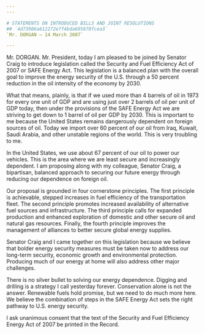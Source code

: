 ```yaml
---
---

# STATEMENTS ON INTRODUCED BILLS AND JOINT RESOLUTIONS
## `4d73986a612272e7f4bda695678fcea3`
`Mr. DORGAN — 14 March 2007`

---
```



Mr. DORGAN. Mr. President, today I am pleased to be joined by Senator 
Craig to introduce legislation called the Security and Fuel Efficiency 
Act of 2007 or SAFE Energy Act. This legislation is a balanced plan 
with the overall goal to improve the energy security of the U.S. 
through a 50 percent reduction in the oil intensity of the economy by 
2030.

What that means, plainly, is that if we used more than 4 barrels of 
oil in 1973 for every one unit of GDP and are using just over 2 barrels 
of oil per unit of GDP today, then under the provisions of the SAFE 
Energy Act we are striving to get down to 1 barrel of oil per GDP by 
2030. This is important to me because the United States remains 
dangerously dependent on foreign sources of oil. Today we import over 
60 percent of our oil from Iraq, Kuwait, Saudi Arabia, and other 
unstable regions of the world. This is very troubling to me.

In the United States, we use about 67 percent of our oil to power our 
vehicles. This is the area where we are least secure and increasingly 
dependent. I am proposing along with my colleague, Senator Craig, a 
bipartisan, balanced approach to securing our future energy through 
reducing our dependence on foreign oil.

Our proposal is grounded in four cornerstone principles. The first 
principle is achievable, stepped increases in fuel efficiency of the 
transportation fleet. The second principle promotes increased 
availability of alternative fuel sources and infrastructure. The third 
principle calls for expanded production and enhanced exploration of 
domestic and other secure oil and natural gas resources. Finally, the 
fourth principle improves the management of alliances to better secure 
global energy supplies.

Senator Craig and I came together on this legislation because we 
believe that bolder energy security measures must be taken now to 
address our long-term security, economic growth and environmental 
protection. Producing much of our energy at home will also address 
other major challenges.

There is no silver bullet to solving our energy dependence. Digging 
and drilling is a strategy I call yesterday forever. Conservation alone 
is not the answer. Renewable fuels hold promise, but we need to do much 
more here. We believe the combination of steps in the SAFE Energy Act 
sets the right pathway to U.S. energy security.

I ask unanimous consent that the text of the Security and Fuel 
Efficiency Energy Act of 2007 be printed in the Record.